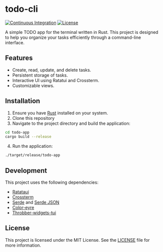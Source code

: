 # todo-cli
[![Continuous Integration](https://github.com/Agustin-Mediotti/todo-app/workflows/Continuous%20Integration/badge.svg)](https://github.com/Agustin-Mediotti/todo-app/actions)
[![License](https://img.shields.io/github/license/Agustin-Mediotti/todo-app)](https://github.com/Agustin-Mediotti/todo-app/blob/master/LICENSE)

A simple TODO app for the terminal written in Rust. This project is designed to help you organize your tasks efficiently through a command-line interface.

## Features

- Create, read, update, and delete tasks.
- Persistent storage of tasks.
- Interactive UI using Ratatui and Crossterm.
- Customizable views.

## Installation

1. Ensure you have [Rust](https://www.rust-lang.org/tools/install) installed on your system.
2. Clone this repository
3. Navigate to the project directory and build the application:

```bash
cd todo-app
cargo build --release
```

4. Run the application:

```bash
./target/release/todo-app
```

## Development

This project uses the following dependencies:

- [Ratataui](https://crates.io/crates/ratatui)
- [Crossterm](https://crates.io/crates/crossterm)
- [Serde](https://crates.io/crates/serde) and [Serde JSON](https://crates.io/crates/serde_json)
- [Color-eyre](https://crates.io/crates/color-eyre)
- [Throbber-widgets-tui](https://crates.io/crates/throbber-widgets-tui)

## License

This project is licensed under the MIT License. See the [LICENSE](LICENSE) file for more information.

